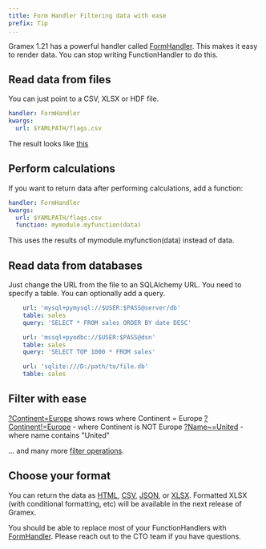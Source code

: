 ```yaml
---
title: Form Handler Filtering data with ease
prefix: Tip
...
```


Gramex 1.21 has a powerful handler called [FormHandler](../formhandler/). This makes it easy to render data. You can stop writing FunctionHandler to do this.

## Read data from files

You can just point to a CSV, XLSX or HDF file.

```yaml
handler: FormHandler
kwargs:
  url: $YAMLPATH/flags.csv
```

The result looks like [this](../formhandler/flags)

## Perform calculations

If you want to return data after performing calculations, add a function:

```yaml
handler: FormHandler
kwargs:
  url: $YAMLPATH/flags.csv
  function: mymodule.myfunction(data)
```

This uses the results of mymodule.myfunction(data) instead of data.

## Read data from databases

Just change the URL from the file to an SQLAlchemy URL. You need to specify a table. You can optionally add a query.

```yaml
    url: 'mysql+pymysql://$USER:$PASS@server/db'
    table: sales
    query: 'SELECT * FROM sales ORDER BY date DESC'

    url: 'mssql+pyodbc://$USER:$PASS@dsn'
    table: sales
    query: 'SELECT TOP 1000 * FROM sales'

    url: 'sqlite:///D:/path/to/file.db'
    table: sales
```

## Filter with ease

[?Continent=Europe](../formhandler/flags?Continent=Europe&_format=html) shows rows where Continent = Europe
[?Continent!=Europe](../formhandler/flags?Continent!=Europe&_format=html) - where Continent is NOT Europe
[?Name~=United](../formhandler/flags?Name~=United&_format=html) - where name contains "United"

... and many more [filter operations](../formhandler/#formhandler-filters).

## Choose your format

You can return the data as [HTML](../formhandler/flags?_format=html), [CSV](../formhandler/flags?_format=csv), [JSON](../formhandler/flags?_format=json), or [XLSX](../formhandler/flags?_format=xlsx). Formatted XLSX (with conditional formatting, etc) will be available in the next release of Gramex.

You should be able to replace most of your FunctionHandlers with [FormHandler](../formhandler/). Please reach out to the CTO team if you have questions.

